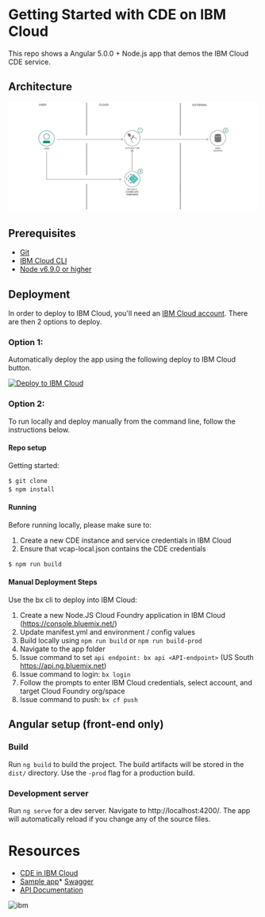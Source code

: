 # Getting Started with CDE on IBM Cloud

This repo shows a Angular 5.0.0 + Node.js app that demos the IBM Cloud CDE service.

## Architecture
![](doc/source/images/architecture.png)

## Prerequisites

* [Git](https://git-scm.com/downloads)
* [IBM Cloud CLI](https://console.bluemix.net/docs/cli/reference/bluemix_cli/all_versions.html#bluemix-cli-installer-downloads)
* [Node v6.9.0 or higher](https://nodejs.org/en/)


## Deployment

In order to deploy to IBM Cloud, you'll need an [IBM Cloud account](https://console.ng.bluemix.net/registration/). There are then 2 options to deploy.

### Option 1:
Automatically deploy the app using the following deploy to IBM Cloud button.

[![Deploy to IBM Cloud](https://console.bluemix.net/devops/setup/deploy/button.png?lang=en-US)](https://console.bluemix.net/devops/setup/deploy?repository=https://github.com/IBM/cognos-dashboard-demo)


### Option 2:
To run locally and deploy manually from the command line, follow the instructions below.

#### Repo setup

Getting started:

```bash
$ git clone
$ npm install
```

#### Running

Before running locally, please make sure to:
1. Create a new CDE instance and service credentials in IBM Cloud
1. Ensure that vcap-local.json contains the CDE credentials

```bash
$ npm run build
```

#### Manual Deployment Steps

Use the bx cli to deploy into IBM Cloud:
1. Create a new Node.JS Cloud Foundry application in IBM Cloud (https://console.bluemix.net/)
1. Update manifest.yml and environment / config values
1. Build locally using ```npm run build``` or ```npm run build-prod```
1. Navigate to the app folder
1. Issue command to set ```api endpoint: bx api <API-endpoint>``` (US South https://api.ng.bluemix.net)
1. Issue command to login: ```bx login```
1. Follow the prompts to enter IBM Cloud credentials, select account, and target Cloud Foundry org/space
1. Issue command to push: ```bx cf push```


## Angular setup (front-end only)

### Build
Run ```ng build``` to build the project. The build artifacts will be stored in the `dist/` directory. Use the `-prod` flag for a production build.

### Development server

Run ```ng serve``` for a dev server. Navigate to http://localhost:4200/. The app will automatically reload if you change any of the source files.

# Resources

* [CDE in IBM Cloud](https://console.bluemix.net/docs/services/cognos-dashboard-embedded/index.html#overview-of-cognos-dashboard-embedded)
* [Sample app](https://dde-us-south.analytics.ibm.com/daas/DashboardAPI.html)* [Swagger](https://dde-us-south.analytics.ibm.com/api-docs)
* [API Documentation](https://dde-us-south.analytics.ibm.com/daas/jsdoc/cognos/api/CognosApi.html)

![ibm](https://www.ibm.com/i/d/va924g7)
